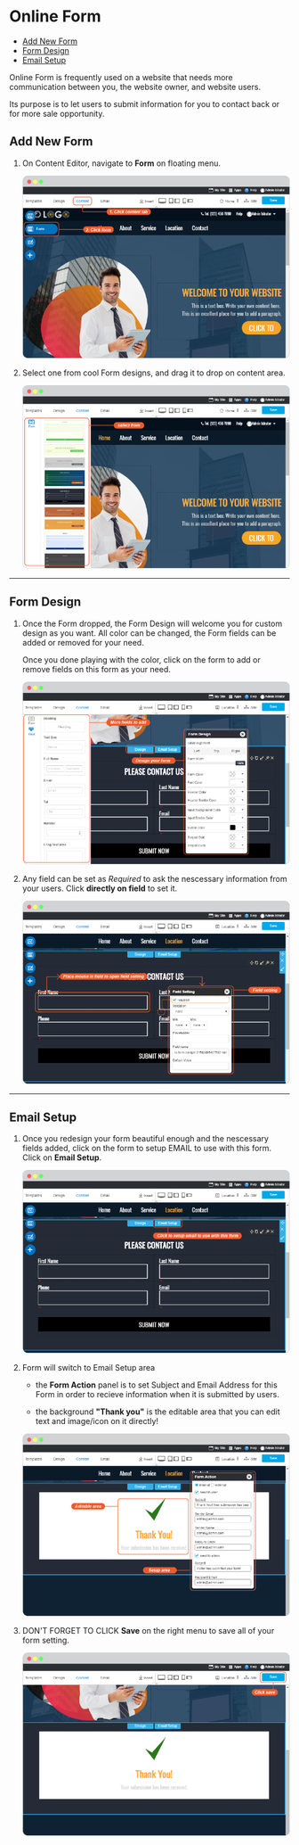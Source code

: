 # Online Form

-   [Add New Form](#add-new-form)
-   [Form Design](#form-design)
-   [Email Setup](#email-setup)


Online Form is frequently used on a website that needs more communication between you, the website owner, and website users. 

Its purpose is to let users to submit information for you to contact back or for more sale opportunity.


## Add New Form

1. On Content Editor, navigate to **Form** on floating menu.

    ![image](images/online_form/img_click_form.png)

2. Select one from cool Form designs, and drag it to drop on content area.

    ![image](images/online_form/img_select_from.png)


---------------------------------------------------------------------------------------------------


## Form Design

1. Once the Form dropped, the Form Design will welcome you for custom design as you want. All color can be changed, the Form fields can be added or removed for your need.

    Once you done playing with the color, click on the form to add or remove fields on this form as your need.

    ![image](images/online_form/img_design_form.png)

2. Any field can be set as _Required_ to ask the nescessary information from your users. Click **directly on field** to set it.

    ![image](images/online_form/img_field_setting.png)


---------------------------------------------------------------------------------------------------

## Email Setup

1. Once you redesign your form beautiful enough and the nescessary fields added, click on the form to setup EMAIL to use with this form. Click on **Email Setup**.

    ![image](images/online_form/img_email_setup.png)

2. Form will switch to Email Setup area

   -   the **Form Action** panel is to set Subject and Email Address for this Form in order to recieve information when it is submitted by users.

   -   the background **"Thank you"** is the editable area that you can edit text and image/icon on it directly!

    ![image](images/online_form/img_thank_you_form.png)

3. DON'T FORGET TO CLICK **Save** on the right menu to save all of your form setting.

    ![image](images/online_form/img_save_form.png)